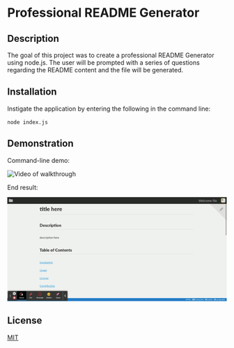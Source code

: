 
  # Professional README Generator
  
  ## Description
  
  The goal of this project was to create a professional README Generator using node.js. The user will be prompted with a series of questions regarding the README content and the file will be generated.
  
  ## Installation
  
  Instigate the application by entering the following in the command line:

```
node index.js
```
  
  
  ## Demonstration

  Command-line demo:
  
 ![Video of walkthrough](assets/demo.gif)

 End result:

 ![Video of end result](assets/result.gif)
  
  
  ## License
  
[MIT](https://github.com/abbeyschu/READMEgenerator/raw/main/assets/license.txt)
  
